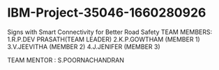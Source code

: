 # IBM-Project-35046-1660280926
Signs with Smart Connectivity for Better Road Safety
TEAM MEMBERS:
  1.R.P.DEV PRASATH(TEAM LEADER)
  2.K.P.GOWTHAM (MEMBER 1)
  3.V.JEEVITHA (MEMBER 2)
  4.J.JENIFER (MEMBER 3)

TEAM MENTOR :
    S.POORNACHANDRAN
